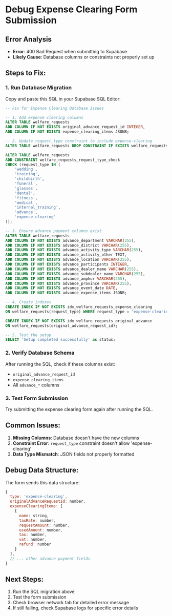 # Debug Expense Clearing Form Submission

## Error Analysis
- **Error**: 400 Bad Request when submitting to Supabase
- **Likely Cause**: Database columns or constraints not properly set up

## Steps to Fix:

### 1. Run Database Migration
Copy and paste this SQL in your Supabase SQL Editor:

```sql
-- Fix for Expense Clearing Database Issues

-- 1. Add expense clearing columns
ALTER TABLE welfare_requests 
ADD COLUMN IF NOT EXISTS original_advance_request_id INTEGER,
ADD COLUMN IF NOT EXISTS expense_clearing_items JSONB;

-- 2. Update request_type constraint to include expense-clearing
ALTER TABLE welfare_requests DROP CONSTRAINT IF EXISTS welfare_requests_request_type_check;

ALTER TABLE welfare_requests 
ADD CONSTRAINT welfare_requests_request_type_check 
CHECK (request_type IN (
    'wedding', 
    'training', 
    'childbirth', 
    'funeral', 
    'glasses', 
    'dental', 
    'fitness', 
    'medical', 
    'internal_training', 
    'advance',
    'expense-clearing'
));

-- 3. Ensure advance payment columns exist
ALTER TABLE welfare_requests 
ADD COLUMN IF NOT EXISTS advance_department VARCHAR(255),
ADD COLUMN IF NOT EXISTS advance_district VARCHAR(255),
ADD COLUMN IF NOT EXISTS advance_activity_type VARCHAR(255),
ADD COLUMN IF NOT EXISTS advance_activity_other TEXT,
ADD COLUMN IF NOT EXISTS advance_location VARCHAR(255),
ADD COLUMN IF NOT EXISTS advance_participants INTEGER,
ADD COLUMN IF NOT EXISTS advance_dealer_name VARCHAR(255),
ADD COLUMN IF NOT EXISTS advance_subdealer_name VARCHAR(255),
ADD COLUMN IF NOT EXISTS advance_amphur VARCHAR(255),
ADD COLUMN IF NOT EXISTS advance_province VARCHAR(255),
ADD COLUMN IF NOT EXISTS advance_event_date DATE,
ADD COLUMN IF NOT EXISTS advance_expense_items JSONB;

-- 4. Create indexes
CREATE INDEX IF NOT EXISTS idx_welfare_requests_expense_clearing 
ON welfare_requests(request_type) WHERE request_type = 'expense-clearing';

CREATE INDEX IF NOT EXISTS idx_welfare_requests_original_advance 
ON welfare_requests(original_advance_request_id);

-- 5. Test the setup
SELECT 'Setup completed successfully' as status;
```

### 2. Verify Database Schema
After running the SQL, check if these columns exist:
- `original_advance_request_id`
- `expense_clearing_items`
- All `advance_*` columns

### 3. Test Form Submission
Try submitting the expense clearing form again after running the SQL.

## Common Issues:

1. **Missing Columns**: Database doesn't have the new columns
2. **Constraint Error**: `request_type` constraint doesn't allow 'expense-clearing'
3. **Data Type Mismatch**: JSON fields not properly formatted

## Debug Data Structure:
The form sends this data structure:
```javascript
{
  type: 'expense-clearing',
  originalAdvanceRequestId: number,
  expenseClearingItems: [
    {
      name: string,
      taxRate: number,
      requestAmount: number,
      usedAmount: number,
      tax: number,
      vat: number,
      refund: number
    }
  ],
  // ... other advance payment fields
}
```

## Next Steps:
1. Run the SQL migration above
2. Test the form submission
3. Check browser network tab for detailed error message
4. If still failing, check Supabase logs for specific error details